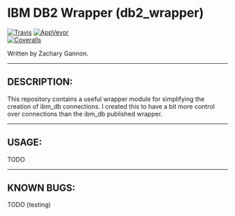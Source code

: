 IBM DB2 Wrapper (db2_wrapper)
=================================

[![Travis](https://img.shields.io/travis/gannon93/db2_wrapper.svg?label=Linux%20Status)](https://travis-ci.org/gannon93/db2_wrapper)
[![AppVeyor](https://img.shields.io/appveyor/ci/Gannon93/gkit-utils.svg?label=Windows%20Status)](https://ci.appveyor.com/project/Gannon93/gkit-utils)  
[![Coveralls](https://img.shields.io/coveralls/gannon93/db2_wrapper.svg?label=Code%20Coverage)](https://coveralls.io/github/gannon93/db2_wrapper?branch=master)

Written by Zachary Gannon.   

---

DESCRIPTION:
------------

This repository contains a useful wrapper module for simplifying the creation of ibm_db connections. I created this to have a bit more control over connections than the ibm_db published wrapper.  

---

USAGE:
------

TODO

---

KNOWN BUGS:
-----------

TODO (testing)
